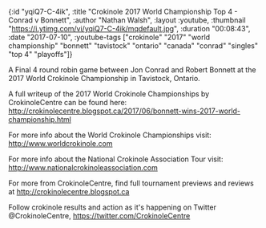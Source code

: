 {:id "yqiQ7-C-4ik",
 :title "Crokinole 2017 World Championship Top 4 - Conrad v Bonnett",
 :author "Nathan Walsh",
 :layout :youtube,
 :thumbnail "https://i.ytimg.com/vi/yqiQ7-C-4ik/mqdefault.jpg",
 :duration "00:08:43",
 :date "2017-07-10",
 :youtube-tags
 ["crokinole"
  "2017"
  "world championship"
  "bonnett"
  "tavistock"
  "ontario"
  "canada"
  "conrad"
  "singles"
  "top 4"
  "playoffs"]}


A Final 4 round robin game between Jon Conrad and Robert Bonnett at the 2017 World Crokinole Championship in Tavistock, Ontario.

A full writeup of the 2017 World Crokinole Championships by CrokinoleCentre can be found here: http://crokinolecentre.blogspot.ca/2017/06/bonnett-wins-2017-world-championship.html

For more info about the World Crokinole Championships visit: http://www.worldcrokinole.com

For more info about the National Crokinole Association Tour visit: http://www.nationalcrokinoleassociation.com

For more from CrokinoleCentre, find full tournament previews and reviews at http://crokinolecentre.blogspot.ca

Follow crokinole results and action as it's happening on Twitter @CrokinoleCentre, https://twitter.com/CrokinoleCentre
